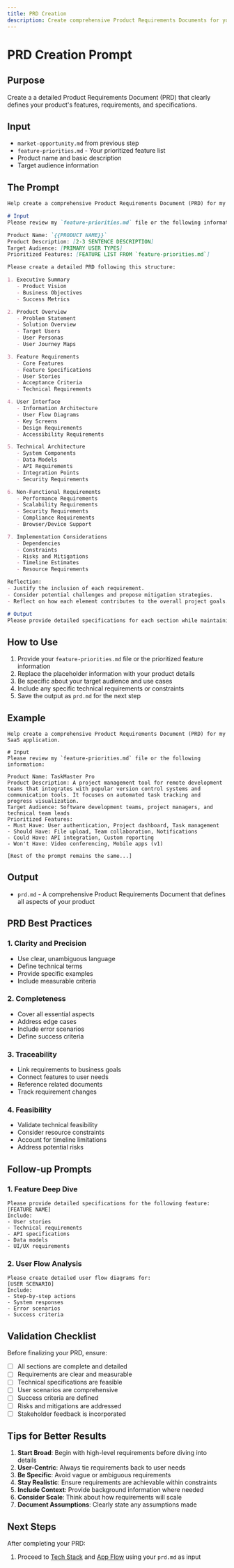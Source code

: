 ```yaml
---
title: PRD Creation
description: Create comprehensive Product Requirements Documents for your SaaS application
---
```


# PRD Creation Prompt

## Purpose
Create a a detailed Product Requirements Document (PRD) that clearly defines your product's features, requirements, and specifications.

## Input
- `market-opportunity.md` from previous step
- `feature-priorities.md` - Your prioritized feature list
- Product name and basic description
- Target audience information

## The Prompt

```md
Help create a comprehensive Product Requirements Document (PRD) for my SaaS application.

# Input
Please review my `feature-priorities.md` file or the following information:

Product Name: `{{PRODUCT NAME}}`
Product Description: [2-3 SENTENCE DESCRIPTION]
Target Audience: [PRIMARY USER TYPES]
Prioritized Features: [FEATURE LIST FROM `feature-priorities.md`]

Please create a detailed PRD following this structure:

1. Executive Summary
   - Product Vision
   - Business Objectives
   - Success Metrics

2. Product Overview
   - Problem Statement
   - Solution Overview
   - Target Users
   - User Personas
   - User Journey Maps

3. Feature Requirements
   - Core Features
   - Feature Specifications
   - User Stories
   - Acceptance Criteria
   - Technical Requirements

4. User Interface
   - Information Architecture
   - User Flow Diagrams
   - Key Screens
   - Design Requirements
   - Accessibility Requirements

5. Technical Architecture
   - System Components
   - Data Models
   - API Requirements
   - Integration Points
   - Security Requirements

6. Non-Functional Requirements
   - Performance Requirements
   - Scalability Requirements
   - Security Requirements
   - Compliance Requirements
   - Browser/Device Support

7. Implementation Considerations
   - Dependencies
   - Constraints
   - Risks and Mitigations
   - Timeline Estimates
   - Resource Requirements

Reflection:
- Justify the inclusion of each requirement.
- Consider potential challenges and propose mitigation strategies.
- Reflect on how each element contributes to the overall project goals.

# Output
Please provide detailed specifications for each section while maintaining clarity and actionability. The final document will be saved as `prd.md` for reference during development.
```

## How to Use

1. Provide your `feature-priorities.md` file or the prioritized feature information
2. Replace the placeholder information with your product details
3. Be specific about your target audience and use cases
4. Include any specific technical requirements or constraints
5. Save the output as `prd.md` for the next step

## Example

```prompt
Help create a comprehensive Product Requirements Document (PRD) for my SaaS application.

# Input
Please review my `feature-priorities.md` file or the following information:

Product Name: TaskMaster Pro
Product Description: A project management tool for remote development teams that integrates with popular version control systems and communication tools. It focuses on automated task tracking and progress visualization.
Target Audience: Software development teams, project managers, and technical team leads
Prioritized Features:
- Must Have: User authentication, Project dashboard, Task management
- Should Have: File upload, Team collaboration, Notifications
- Could Have: API integration, Custom reporting
- Won't Have: Video conferencing, Mobile apps (v1)

[Rest of the prompt remains the same...]
```

## Output
- `prd.md` - A comprehensive Product Requirements Document that defines all aspects of your product

## PRD Best Practices

### 1. Clarity and Precision
- Use clear, unambiguous language
- Define technical terms
- Provide specific examples
- Include measurable criteria

### 2. Completeness
- Cover all essential aspects
- Address edge cases
- Include error scenarios
- Define success criteria

### 3. Traceability
- Link requirements to business goals
- Connect features to user needs
- Reference related documents
- Track requirement changes

### 4. Feasibility
- Validate technical feasibility
- Consider resource constraints
- Account for timeline limitations
- Address potential risks

## Follow-up Prompts

### 1. Feature Deep Dive
```prompt
Please provide detailed specifications for the following feature:
[FEATURE NAME]
Include:
- User stories
- Technical requirements
- API specifications
- Data models
- UI/UX requirements
```

### 2. User Flow Analysis
```prompt
Please create detailed user flow diagrams for:
[USER SCENARIO]
Include:
- Step-by-step actions
- System responses
- Error scenarios
- Success criteria
```

## Validation Checklist

Before finalizing your PRD, ensure:

- [ ] All sections are complete and detailed
- [ ] Requirements are clear and measurable
- [ ] Technical specifications are feasible
- [ ] User scenarios are comprehensive
- [ ] Success criteria are defined
- [ ] Risks and mitigations are addressed
- [ ] Stakeholder feedback is incorporated

## Tips for Better Results

1. **Start Broad**: Begin with high-level requirements before diving into details
2. **User-Centric**: Always tie requirements back to user needs
3. **Be Specific**: Avoid vague or ambiguous requirements
4. **Stay Realistic**: Ensure requirements are achievable within constraints
5. **Include Context**: Provide background information where needed
6. **Consider Scale**: Think about how requirements will scale
7. **Document Assumptions**: Clearly state any assumptions made 

## Next Steps
After completing your PRD:
1. Proceed to [Tech Stack](../tech-stack/index.md) and [App Flow](../appflow/index.md) using your `prd.md` as input